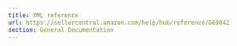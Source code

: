 ```yaml
---
title: XML reference
url: https://sellercentral.amazon.com/help/hub/reference/G69042
section: General Documentation
---
```




